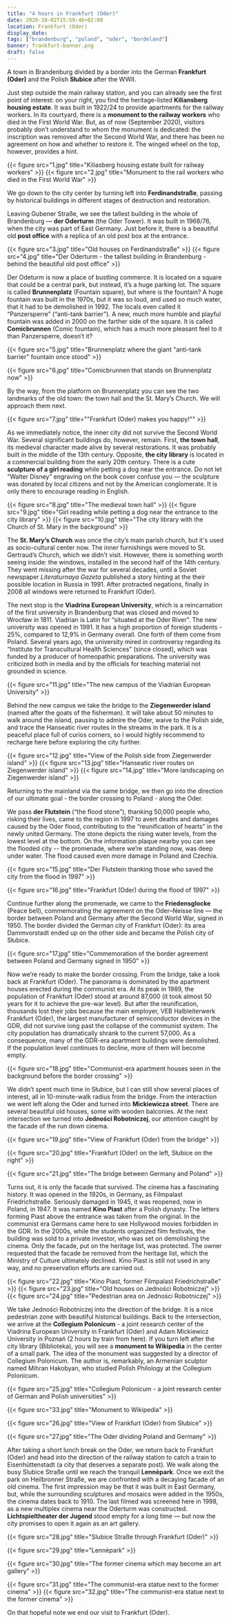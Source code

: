 ```yaml
---
title: "4 hours in Frankfurt (Oder)"
date: 2020-10-02T15:59:46+02:00
location: Frankfurt (Oder)
display_date:
tags: ["brandenburg", "poland", "oder", "bordeland"]
banner: frankfurt-banner.png
draft: false
---
```


A town in Brandenburg divided by a border into the German **Frankfurt (Oder)** and the Polish **Słubice** after the WWII.

<!--more-->

Just step outside the main railway station, and you can already see the first point of interest: on your right, you find the heritage-listed **Kiliansberg housing estate**. It was built in 1922/24 to provide apartments for the railway workers. In its courtyard, there is a **monument to the railway workers** who died in the First World War. But, as of now (September 2020), visitors probably don’t understand to whom the monument is dedicated: the inscription was removed after the Second World War, and there has been no agreement on how and whether to restore it. The winged wheel on the top, however, provides a hint.

{{< figure src="1.jpg" title="Kiliasberg housing estate built for railway workers" >}}
{{< figure src="2.jpg" title="Monument to the rail workers who died in the First World War" >}}

We go down to the city center by turning left into **Ferdinandstraße**, passing by historical buildings in different stages of destruction and restoration. 

Leaving Gubener Straße, we see the tallest building in the whole of Brandenburg — **der Oderturm** (the Oder Tower). It was built in 1968/76, when the city was part of East Germany. Just before it, there is a beautiful old **post office** with a replica of an old post box at the entrance.

{{< figure src="3.jpg" title="Old houses on Ferdinandstraße" >}}
{{< figure src="4.jpg" title="Der Oderturm - the tallest building in Brandenburg - behind the beautiful old post office" >}}

Der Odeturm is now a place of bustling commerce. It is located on a square that could be a central park, but instead, it’s a huge parking lot. The square is called **Brunnenplatz** (Fountain square), but where is the fountain? A huge fountain was built in the 1970s, but it was so loud, and used so much water, that it had to be demolished in 1992. The locals even called it “Panzersperre” (“anti-tank barrier”). A new, much more humble and playful fountain was added in 2000 on the farther side of the square. It is called **Comicbrunnen** (Comic fountain), which has a much more pleasant feel to it than Panzersperre, doesn’t it?

{{< figure src="5.jpg" title="Brunnenplatz where the giant \"anti-tank barrier\" fountain once stood" >}}

{{< figure src="6.jpg" title="Comicbrunnen that stands on Brunnenplatz now" >}}

By the way, from the platform on Brunnenplatz you can see the two landmarks of the old town: the town hall and the St. Mary’s Church. We will approach them next.

{{< figure src="7.jpg" title="\"Frankfurt (Oder) makes you happy!\"" >}}

As we immediately notice, the inner city did not survive the Second World War. Several significant buildings do, however, remain. First, **the town hall**, its medieval character made alive by several restorations. It was probably built in the middle of the 13th century. Opposite, **the city library** is located in a commercial building from the early 20th century. There is a cute **sculpture of a girl reading** while petting a dog near the entrance. Do not let “Walter Disney” engraving on the book cover confuse you — the sculpture was donated by local citizens and not by the American conglomerate. It is only there to encourage reading in English.

{{< figure src="8.jpg" title="The medieval town hall" >}}
{{< figure src="9.jpg" title="Girl reading while petting a dog near the entrance to the city library" >}}
{{< figure src="10.jpg" title="The city library with the Church of St. Mary in the background" >}}

The **St. Mary’s Church** was once the city’s main parish church, but it's used as socio-cultural center now. The inner furnishings were moved to St. Gertraud’s Church, which we didn’t visit. However, there is something worth seeing inside: the windows, installed in the second half of the 14th century. They went missing after the war for several decades, until a Soviet newspaper *Literaturnaya Gazeta* published a story hinting at the their possible location in Russia in 1991. After protracted negations, finally in 2008 all windows were returned to Frankfurt (Oder).

The next stop is the **Viadrina European University**, which is a reincarnation of the first university in Brandenburg that was closed and moved to Wrocław in 1811. Viadrian is Latin for “situated at the Oder River”. The new university was opened in 1991. It has a high proportion of foreign students - 25%, compared to 12,9% in Germany overall. One forth of them come from Poland. Several years ago, the university mired in controversy regarding its “Institute for Transcultural Health Sciences” (since closed), which was funded by a producer of homeopathic preparations. The university was criticized both in media and by the officials for teaching material not grounded in science.

{{< figure src="11.jpg" title="The new campus of the Viadrian European University" >}}

Behind the new campus we take the bridge to the **Ziegenwerder island** (named after the goats of the fisherman). It will take about 50 minutes to walk around the island, pausing to admire the Oder, waive to the Polish side, and trace the Hanseatic river routes in the streams in the park. It is a peaceful place full of curios corners, so I would highly recommend to recharge here before exploring the city further.

{{< figure src="12.jpg" title="View of the Polish side from Ziegenwerder island" >}}
{{< figure src="13.jpg" title="Hanseatic river routes on Ziegenwerder island" >}}
{{< figure src="14.jpg" title="More landscaping on Ziegenwerder island" >}}

Returning to the mainland via the same bridge, we then go into the direction of our ultimate goal - the border crossing to Poland - along the Oder.

We pass **der Flutstein** (“the flood stone”), thanking 50,000 people who, risking their lives, came to the region in 1997 to avert deaths and damages caused by the Oder flood, contributing to the “reunification of hearts” in the newly united Germany. The stone depicts the rising water levels, from the lowest level at the bottom.  On the information plaque nearby you can see the flooded city -- the promenade, where we’re standing now, was deep under water. The flood caused even more damage in Poland and Czechia. 

{{< figure src="15.jpg" title="Der Flutstein thanking those who saved the city from the flood in 1997" >}}

{{< figure src="16.jpg" title="Frankfurt (Oder) during the flood of 1997" >}}

Continue further along the promenade, we came to the **Friedensglocke** (Peace bell), commemorating the agreement on the Oder–Neisse line — the border between Poland and Germany after the Second World War, signed in 1950. The border divided the German city of Frankfurt (Oder): its area Dammvorstadt ended up on the other side and became the Polish city of Słubice.

{{< figure src="17.jpg" title="Commemoration of the border agreement between Poland and Germany signed in 1950" >}}

Now we’re ready to make the border crossing. From the bridge, take a look back at Frankfurt (Oder). The panorama is dominated by the apartment houses erected during the communist era. At its peak in 1989, the population of Frankfurt (Oder) stood at around 87,000 (it took almost 50 years for it to achieve the pre-war level). But after the reunification, thousands lost their jobs because the main employer, VEB Halbleiterwerk Frankfurt (Oder), the largest manufacturer of semiconductor devices in the GDR, did not survive long past the collapse of the communist system. The city population has dramatically shrank to the current 57,000. As a consequence, many of the GDR-era apartment buildings were demolished. If the population level continues to decline, more of them will become empty.

{{< figure src="18.jpg" title="Communist-era apartment houses seen in the background before the border crossing" >}}

We didn’t spent much time in Słubice, but I can still show several places of interest, all in 10-minute-walk radius from the bridge. From the interaction we went left along the Oder and turned into **Mickiewicza street**. There are several beautiful old houses, some with wooden balconies. At the next intersection we turned into **Jedności Robotniczej**, our attention caught by the facade of the run down cinema.

{{< figure src="19.jpg" title="View of Frankfurt (Oder) from the bridge" >}}

{{< figure src="20.jpg" title="Frankfurt (Oder) on the left, Słubice on the right" >}}

{{< figure src="21.jpg" title="The bridge between Germany and Poland" >}}

Turns out, it is only the facade that survived. The cinema has a fascinating history. It was opened in the 1920s, in Germany, as Filmpalast Friedrichstraße. Seriously damaged in 1945, it was reopened, now in Poland, in 1947. It was named **Kino Piast** after a Polish dynasty. The letters forming Piast above the entrance was taken from the original. In the communist era Germans came here to see Hollywood movies forbidden in the GDR. In the 2000s, while the students organized film festivals, the building was sold to a private investor, who was set on demolishing the cinema. Only the facade, put on the heritage list, was protected. The owner requested that the facade be removed from the heritage list, which the Ministry of Culture ultimately declined. Kino Piast is still not used in any way, and no preservation efforts are carried out.

{{< figure src="22.jpg" title="Kino Piast, former Filmpalast Friedrichstraße" >}}
{{< figure src="23.jpg" title="Old houses on Jedności Robotniczej" >}}
{{< figure src="24.jpg" title="Pedestrian area on Jedności Robotniczej" >}}

We take Jedności Robotniczej into the direction of the bridge. It is a nice pedestrian zone with beautiful historical buildings. Back to the intersection, we arrive at the **Collegium Polonicum** - a joint research center of the Viadrina European University in Frankfurt (Oder) and Adam Mickiewicz University in Poznań (2 hours by train from here). If you turn left after the city library (Biblioteka), you will see a **monument to Wikipedia** in the center of a small park. The idea of the monument was suggested by a director of Collegium Polonicum. The author is, remarkably, an Armenian sculptor named Mihran Hakobyan, who studied Polish Philology at the Collegium Polonicum.

{{< figure src="25.jpg" title="Collegium Polonicum - a joint research center of German and Polish universities" >}}

{{< figure src="33.jpg" title="Monument to Wikipedia" >}}

{{< figure src="26.jpg" title="View of Frankfurt (Oder) from Słubice" >}}

{{< figure src="27.jpg" title="The Oder dividing Poland and Germany" >}}

After taking a short lunch break on the Oder, we return back to Frankfurt (Oder) and head into the direction of the railway station to catch a train to Eisenhüttenstadt (a city that deserves a separate post). We walk along the busy Slubice Straße until we reach the tranquil **Lennèpark**. Once we exit the park on Heilbronner Straße, we are confronted with a decaying facade of an old cinema. The first impression may be that it was built in East Germany, but, while the surrounding sculptures and mosaics were added in the 1950s, the cinema dates back to 1910. The last filmed was screened here in 1998, as a new multiplex cinema near the Oderturm was constructed. **Lichtspieltheater der Jugend** stood empty for a long time — but now the city promises to open it again as an art gallery.

{{< figure src="28.jpg" title="Slubice Straße through Frankfurt (Oder)" >}}

{{< figure src="29.jpg" title="Lennèpark" >}}

{{< figure src="30.jpg" title="The former cinema which may become an art gallery" >}}

{{< figure src="31.jpg" title="The communist-era statue next to the former cinema" >}}
{{< figure src="32.jpg" title="The communist-era statue next to the former cinema" >}}

On that hopeful note we end our visit to Frankfurt (Oder).
